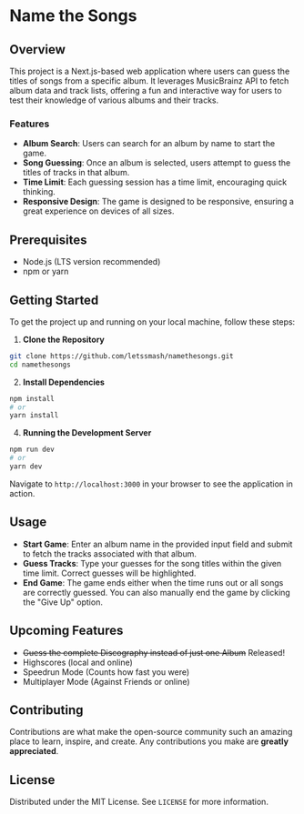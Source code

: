 # Name the Songs

## Overview

This project is a Next.js-based web application where users can guess the titles of songs from a specific album. It leverages MusicBrainz API to fetch album data and track lists, offering a fun and interactive way for users to test their knowledge of various albums and their tracks.

### Features

- **Album Search**: Users can search for an album by name to start the game.
- **Song Guessing**: Once an album is selected, users attempt to guess the titles of tracks in that album.
- **Time Limit**: Each guessing session has a time limit, encouraging quick thinking.
- **Responsive Design**: The game is designed to be responsive, ensuring a great experience on devices of all sizes.
  
## Prerequisites

- Node.js (LTS version recommended)
- npm or yarn

## Getting Started

To get the project up and running on your local machine, follow these steps:

1. **Clone the Repository**

```bash
git clone https://github.com/letssmash/namethesongs.git
cd namethesongs
```

2. **Install Dependencies**

```bash
npm install
# or
yarn install
```

4. **Running the Development Server**

```bash
npm run dev
# or
yarn dev
```

Navigate to `http://localhost:3000` in your browser to see the application in action.

## Usage

- **Start Game**: Enter an album name in the provided input field and submit to fetch the tracks associated with that album.
- **Guess Tracks**: Type your guesses for the song titles within the given time limit. Correct guesses will be highlighted.
- **End Game**: The game ends either when the time runs out or all songs are correctly guessed. You can also manually end the game by clicking the "Give Up" option.

## Upcoming Features
- ~~Guess the complete Discography instead of just one Album~~ Released!
- Highscores (local and online)
- Speedrun Mode (Counts how fast you were)
- Multiplayer Mode (Against Friends or online)
## Contributing

Contributions are what make the open-source community such an amazing place to learn, inspire, and create. Any contributions you make are **greatly appreciated**.

## License

Distributed under the MIT License. See `LICENSE` for more information.
